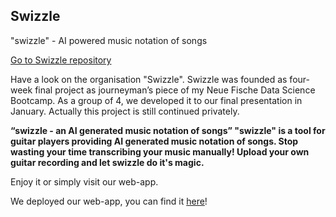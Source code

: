 ## __Swizzle__
"swizzle" - AI powered music notation of songs

[Go to Swizzle repository](https://github.com/swizzle-app/swizzle.git)

Have a look on the organisation "Swizzle". Swizzle was founded as four-week final project as journeyman’s piece of my Neue Fische Data Science Bootcamp. As a group of 4, we developed it to our final presentation in January. Actually this project is still continued privately. 

__“swizzle - an AI generated music notation of songs”
"swizzle" is a tool for guitar players providing AI generated music notation of songs. Stop wasting your time transcribing your music manually! Upload your own guitar recording and let swizzle do it's magic.__

Enjoy it or simply visit our web-app.

We deployed our web-app, you can find it [here](https://does-not-compile-swizzle-appfrontend-st1t50.streamlit.app)!
